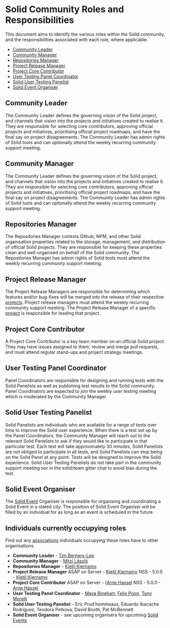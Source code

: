 # Solid Community Roles and Responsibilities  
This document aims to identify the various roles within the Solid community,
and the responsibilities associated with each role, where applicable.

- [Community Leader](#community-leader)
- [Community Manager](#community-manager)
- [Repositories Manager](#repository-manager)
- [Project Release Manager](#project-release-manager)
- [Project Core Contributor](#project-core-contributor)
- [User Testing Panel Coordinator](#user-testing-panel-coordinator)
- [Solid User Testing Panelist](Solid-user-testing-panelist)
- [Solid Event Organiser](Solid-Event-Organiser) 

## Community Leader
The Community Leader defines the governing vision of the Solid project, and channels that vision into the projects and initiatives created to realise it. They are responsible for selecting core contributors, approving official projects and initiatives, prioritising official project roadmaps, and have the final say on project disagreements. The Community Leader has admin rights of Solid tools and can optionally attend the weekly recurring community support meeting.

## Community Manager
The Community Leader defines the governing vision of the Solid project, and channels that vision into the projects and initiatives created to realise it. They are responsible for selecting core contributors, approving official projects and initiatives, prioritising official project roadmaps, and have the final say on project disagreements. The Community Leader has admin rights of Solid tools and can optionally attend the weekly recurring community support meeting.

## Repositories Manager
The Repositories Manager controls Github, NPM, and other Solid organisation properties related to the storage, management, and distribution of official Solid projects. They are responsible for keeping these properties clean and well-organised on behalf of the Solid community. The Repositories Manager has admin rights of Solid tools must attend the weekly recurring community support meeting.

## Project Release Manager
The Project Release Managers are responsible for determining which features and/or bug-fixes will be merged into the release of their respective [projects](https://github.com/orgs/solid/projects). Project release managers must attend the weekly recurring community support meeting. The Project Release Manager of a specific [project](https://github.com/orgs/solid/projects) is responsible for leading that project. 

## Project Core Contributor
A Project Core Contributor is a key team member on an official Solid project.
They may have issues assigned to them, review and merge pull requests, and must
attend regular stand-ups and project strategy meetings.

## User Testing Panel Coordinator
Panel Coordinators are responsible for designing and running tests with the Solid Panelists as well as publishing test results to the Solid community. Panel Coordinators are expected to join the weekly user testing meeting which is moderated by the Community Manager.

## Solid User Testing Panelist
Solid Panelists are individuals who are available for a range of tests over time to improve the Solid user experience. When there is a test set up by the Panel Coordinators, the Community Manager will reach out to the relevant Solid Panelists to ask if they would like to participate in that particular test. Each test will take approximately 30 minutes, Solid Panelists are not obliged to participate in all tests, and Solid Panelists can stop being on the Solid Panel at any point. Tests will be designed to improve the Solid experience. Solid User Testing Panelists do not take part in the community support meeting nor in the solid/team gitter chat to avoid bias during the test.

## Solid Event Organiser
The [Solid Event](solid-events.md) Organiser is responsible for organising and coordinating a Solid Event in a stated city. The position of Solid Event Organiser will be filled by an individual for as long as an event is scheduled in the future.

## Individuals currently occupying roles 
Find out any [associations](associations.md) individuals occupying these roles have to other organisations. 

* **Community Leader** - [Tim Berners-Lee](https://github.com/timbl) 
* **Community Manager** - [Mitzi László](https://github.com/Mitzi-Laszlo)
* **Repositories Manager** - [Kjetil Kjernsmo](https://github.com/kjetilk)
* **Project Release Manager** 
ASAP on Server - [Kjetil Kjernsmo](https://github.com/kjetilk)
NSS - 5.0.0  - [Kjetil Kjernsmo](https://github.com/kjetilk)
* **Project Core Contributor** 
ASAP on Server - [[Arne Hassel](https://github.com/megoth)
NSS - 5.0.0  - [Arne Hassel](https://github.com/megoth)
* **User Testing Panel Coordinator** - [Maya Rinehart](https://github.com/mayarhinehart), [Felix Poon](https://github.com/fcfpoon), [Tony Morelli](https://github.com/tony-morelli)
* **Solid User Testing Panelist** - Eric Prud’hommeaux, Eduardo Ibacache Rodriguez, Teodora Petkova,  David Booth, Pat McBennett
* **Solid Event Organiser** - see upcoming organisers for upcoming [Solid Events](solid-events.md) 
